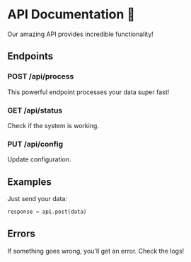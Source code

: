 # API Documentation 🚀

Our amazing API provides incredible functionality!

## Endpoints

### POST /api/process
This powerful endpoint processes your data super fast!

### GET /api/status
Check if the system is working.

### PUT /api/config
Update configuration.

## Examples

Just send your data:
```python
response = api.post(data)
```

## Errors

If something goes wrong, you'll get an error. Check the logs!